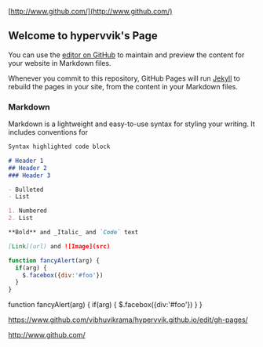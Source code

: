 [http://www.github.com/](http://www.github.com/)

## Welcome to hypervvik's Page

You can use the [editor on GitHub](https://github.com/vibhuvikrama/hypervvik.github.io/edit/gh-pages/index.md) to maintain and preview the content for your website in Markdown files.

Whenever you commit to this repository, GitHub Pages will run [Jekyll](https://jekyllrb.com/) to rebuild the pages in your site, from the content in your Markdown files.

### Markdown

Markdown is a lightweight and easy-to-use syntax for styling your writing. It includes conventions for

```markdown
Syntax highlighted code block

# Header 1
## Header 2
### Header 3

- Bulleted
- List

1. Numbered
2. List

**Bold** and _Italic_ and `Code` text

[Link](url) and ![Image](src)
```
```javascript
function fancyAlert(arg) {
  if(arg) {
    $.facebox({div:'#foo'})
  }
}
```

function fancyAlert(arg) {
      if(arg) {
        $.facebox({div:'#foo'})
      }
    }
    

https://www.github.com/vibhuvikrama/hypervvik.github.io/edit/gh-pages/

http://www.github.com/

<!DOCTYPE html>
<html>
  <head>
    <meta charset=UTF-8 />
    <link rel="stylesheet" type="text/css" href="styles.css" />
  </head>
  <body>
    <script src="three.min.js"></script>
    <script src="GLTFLoader.js"></script>
    <script src="OrbitControls.js"></script>
    <script>
      let scene, camera, renderer;

      function init() {

        scene = new THREE.Scene();
        scene.background = new THREE.Color(0xdddddd);

        camera = new THREE.PerspectiveCamera(40,window.innerWidth/window.innerHeight,1,5000);
        camera.rotation.y = 45/180*Math.PI;
        camera.position.x = 800;
        camera.position.y = 100;
        camera.position.z = 1000;

        controls = new THREE.OrbitControls(camera);
        controls.addEventListener('change', renderer);

        hlight = new THREE.AmbientLight (0x404040,100);
        scene.add(hlight);

        directionalLight = new THREE.DirectionalLight(0xffffff,100);
        directionalLight.position.set(0,1,0);
        directionalLight.castShadow = true;
        scene.add(directionalLight);
        light = new THREE.PointLight(0xc4c4c4,10);
        light.position.set(0,300,500);
        scene.add(light);
        light2 = new THREE.PointLight(0xc4c4c4,10);
        light2.position.set(500,100,0);
        scene.add(light2);
        light3 = new THREE.PointLight(0xc4c4c4,10);
        light3.position.set(0,100,-500);
        scene.add(light3);
        light4 = new THREE.PointLight(0xc4c4c4,10);
        light4.position.set(-500,300,500);
        scene.add(light4);

        renderer = new THREE.WebGLRenderer({antialias:true});
        renderer.setSize(window.innerWidth,window.innerHeight);
        document.body.appendChild(renderer.domElement);

        let loader = new THREE.GLTFLoader();
        loader.load('scene.gltf', function(gltf){
          car = gltf.scene.children[0];
          car.scale.set(0.5,0.5,0.5);
          scene.add(gltf.scene);
          animate();
        });
      }
      function animate() {
        renderer.render(scene,camera);
        requestAnimationFrame(animate);
      }
      init();
    </script>
  </body>
</html>

For more details see [GitHub Flavored Markdown](https://guides.github.com/features/mastering-markdown/).

### Jekyll Themes

Your Pages site will use the layout and styles from the Jekyll theme you have selected in your [repository settings](https://github.com/vibhuvikrama/hypervvik.github.io/settings). The name of this theme is saved in the Jekyll `_config.yml` configuration file.

### Support or Contact

Having trouble with Pages? Check out our [documentation](https://docs.github.com/categories/github-pages-basics/) or [contact support](https://github.com/contact) and we’ll help you sort it out.
